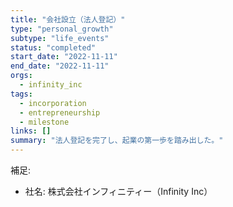 ```yaml
---
title: "会社設立（法人登記）"
type: "personal_growth"
subtype: "life_events"
status: "completed"
start_date: "2022-11-11"
end_date: "2022-11-11"
orgs:
  - infinity_inc
tags:
  - incorporation
  - entrepreneurship
  - milestone
links: []
summary: "法人登記を完了し、起業の第一歩を踏み出した。"
---
```


補足:
- 社名: 株式会社インフィニティー（Infinity Inc）



